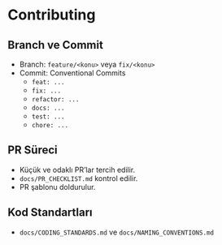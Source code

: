 # Contributing

## Branch ve Commit
- Branch: `feature/<konu>` veya `fix/<konu>`
- Commit: Conventional Commits
  - `feat: ...`
  - `fix: ...`
  - `refactor: ...`
  - `docs: ...`
  - `test: ...`
  - `chore: ...`

## PR Süreci
- Küçük ve odaklı PR’lar tercih edilir.
- `docs/PR_CHECKLIST.md` kontrol edilir.
- PR şablonu doldurulur.

## Kod Standartları
- `docs/CODING_STANDARDS.md` ve `docs/NAMING_CONVENTIONS.md`

